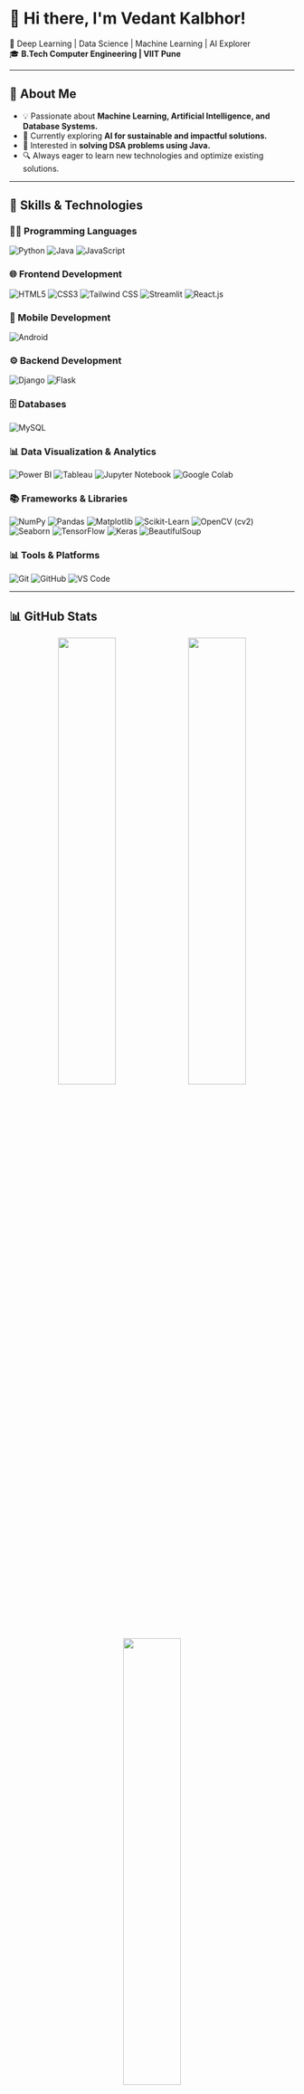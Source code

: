 # 👋 Hi there, I'm Vedant Kalbhor!
🚀 Deep Learning | Data Science | Machine Learning | AI Explorer  
🎓 **B.Tech Computer Engineering | VIIT Pune**

---

## 🌟 About Me
- 💡 Passionate about **Machine Learning, Artificial Intelligence, and Database Systems.**
- 🌱 Currently exploring **AI for sustainable and impactful solutions.**
- 🎯 Interested in **solving DSA problems using Java.**
- 🔍 Always eager to learn new technologies and optimize existing solutions.

---

## 🚀 Skills & Technologies
### 👨‍💻 Programming Languages
![Python](https://img.shields.io/badge/Python-3.9-blue?logo=python)
![Java](https://img.shields.io/badge/Java-ED8B00?logo=java&logoColor=white)
![JavaScript](https://img.shields.io/badge/JavaScript-F7DF1E?logo=javascript&logoColor=black)

### 🌐 Frontend Development
![HTML5](https://img.shields.io/badge/HTML5-E34F26?logo=html5&logoColor=white)
![CSS3](https://img.shields.io/badge/CSS3-1572B6?logo=css3&logoColor=white)
![Tailwind CSS](https://img.shields.io/badge/Tailwind%20CSS-06B6D4?logo=tailwind-css&logoColor=white)
![Streamlit](https://img.shields.io/badge/Streamlit-FF4B4B?logo=streamlit&logoColor=white)
![React.js](https://img.shields.io/badge/React-61DAFB?logo=react&logoColor=black)

### 📱 Mobile Development
![Android](https://img.shields.io/badge/Android%20Development-3DDC84?logo=android&logoColor=white)

### ⚙️ Backend Development
![Django](https://img.shields.io/badge/Django-092E20?logo=django&logoColor=white)
![Flask](https://img.shields.io/badge/Flask-000000?logo=flask&logoColor=white)

### 🗄️ Databases
![MySQL](https://img.shields.io/badge/MySQL-4479A1?logo=mysql&logoColor=white)

### 📊 Data Visualization & Analytics
![Power BI](https://img.shields.io/badge/Power%20BI-F2C811?logo=power-bi&logoColor=black)
![Tableau](https://img.shields.io/badge/Tableau-E97627?logo=tableau&logoColor=white)
![Jupyter Notebook](https://img.shields.io/badge/Jupyter-F37626?logo=jupyter&logoColor=white)
![Google Colab](https://img.shields.io/badge/Google%20Colab-F9AB00?logo=google-colab&logoColor=black)

### 📚 Frameworks & Libraries
![NumPy](https://img.shields.io/badge/NumPy-013243?logo=numpy&logoColor=white)
![Pandas](https://img.shields.io/badge/Pandas-150458?logo=pandas&logoColor=white)
![Matplotlib](https://img.shields.io/badge/Matplotlib-3766AB?logo=python&logoColor=white)
![Scikit-Learn](https://img.shields.io/badge/Scikit--Learn-F7931E?logo=scikit-learn&logoColor=white)
![OpenCV (cv2)](https://img.shields.io/badge/OpenCV-5C3EE8?logo=opencv&logoColor=white)
![Seaborn](https://img.shields.io/badge/Seaborn-3776AB?logo=python&logoColor=white)
![TensorFlow](https://img.shields.io/badge/TensorFlow-FF6F00?logo=tensorflow&logoColor=white)
![Keras](https://img.shields.io/badge/Keras-D00000?logo=keras&logoColor=white)
![BeautifulSoup](https://img.shields.io/badge/BeautifulSoup-4B8BBE?logo=python&logoColor=white)

### 📊 Tools & Platforms
![Git](https://img.shields.io/badge/Git-F05032?logo=git&logoColor=white)
![GitHub](https://img.shields.io/badge/GitHub-181717?logo=github&logoColor=white)
![VS Code](https://img.shields.io/badge/VS%20Code-0078d7?logo=visual-studio-code&logoColor=white)

---

## 📊 GitHub Stats
<p align="center">
  <img src="https://github-readme-stats.vercel.app/api?username=Vedant-Kalbhor&show_icons=true&theme=radical" width="45%">
  <img src="https://github-readme-streak-stats.herokuapp.com/?user=Vedant-Kalbhor&theme=radical" width="45%">
</p>

<p align="center">
  <img src="https://github-readme-stats.vercel.app/api/top-langs/?username=Vedant-Kalbhor&layout=compact&theme=radical" width="45%">
</p>

---

## 🌐 Connect with Me
- 💼 [LinkedIn](https://www.linkedin.com/in/vedant-kalbhor-2948b627a/)
- 🌐 [Portfolio]()
- 📫 [Email Me](mailto:vedantkalbhor2005@gmail.com)

---
